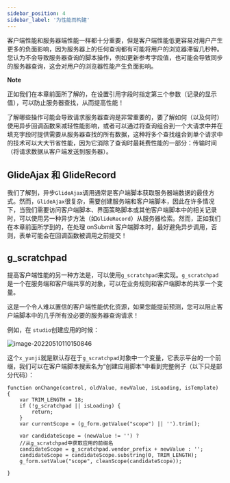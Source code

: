```yaml
---
sidebar_position: 4
sidebar_label: '为性能而构建'
---
```

客户端性能和服务器端性能一样都十分重要，但是客户端性能低更容易对用户产生更多的负面影响，因为服务器上的任何查询都有可能将用户的浏览器滞留几秒种。您认为不会导致服务器查询的脚本操作，例如更新参考字段值，也可能会导致同步的服务器查询，这会对用户的浏览器性能产生负面影响。

**Note**

正如我们在本章前面所了解的，在设置引用字段时指定第三个参数（记录的显示值），可以防止服务器查找，从而提高性能！

了解哪些操作可能会导致请求服务器查询是非常重要的，要了解如何（以及何时）使用异步回调函数来减轻性能影响，或者可以通过将查询组合到一个大请求中并在填充字段时提供需要从服务器查找的所有数据，这种将多个查找组合到单个请求中的技术可以大大节省性能，因为它消除了查询时最耗费性能的一部分：传输时间（将请求数据从客户端发送到服务器）。

## GlideAjax 和 GlideRecord
我们了解到，异步`GlideAjax`调用通常是客户端脚本获取服务器端数据的最佳方式。然而，`GlideAjax`很复杂，需要创建服务端和客户端脚本，因此在许多情况下，当我们需要访问客户端脚本、界面策略脚本或其他客户端脚本中的相关记录时，可以使用另一种异步方法（如`GlideRecord`）从服务器检索。然而，正如我们在本章前面所学到的，在处理 onSubmit 客户端脚本时，最好避免异步调用，否则，表单可能会在回调函数被调用之前提交！
## g_scratchpad
提高客户端性能的另一种方法是，可以使用`g_scratchpad`来实现。`g_scratchpad`是一个在服务端和客户端共享的对象，可以在业务规则和客户端脚本的共享一个变量。

这是一个令人难以置信的客户端性能优化资源，如果您能提前预测，您可以阻止客户端脚本中的几乎所有没必要的服务器查询请求！

例如，在 `studio`创建应用的时候：

![image-20220510110150846](/img/client-side-scripting/g_scratchpad.png)

这个`x_yunji`就是默认存在于`g_scratchpad`对象中一个变量，它表示平台的一个前缀，我们可以在客户端脚本搜索名为“创建应用脚本”中看到完整例子（以下只是部分代码）：
```
function onChange(control, oldValue, newValue, isLoading, isTemplate) {
 	var TRIM_LENGTH = 18;
	if (!g_scratchpad || isLoading) {		
		return;
	}
	var currentScope = (g_form.getValue("scope") || '').trim();
	
	var candidateScope = (newValue != '') ? 
    //从g_scratchpad中获取应用的前缀名
    candidateScope = g_scratchpad.vendor_prefix + newValue : '';	
	candidateScope = candidateScope.substring(0, TRIM_LENGTH);
	g_form.setValue("scope", cleanScope(candidateScope));

}
```